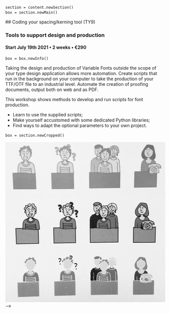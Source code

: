 <!-- TY9 -->

~~~
section = content.newSection()
box = section.newMain()
~~~
<a name="TY9"/>
## Coding your spacing/kerning tool <span class="wcode">(TY9)</span>

### Tools to support design and production

#### Start July 19<span class="sup">th</span> 2021 • 2 weeks • €290

~~~
box = box.newInfo()
~~~

Taking the design and production of Variable Fonts outside the scope of your type design application allows more automation. Create scripts that run in the background on your computer to take the production of your TTF/OTF file to an industrial level.
Automate the creation of proofing documents, output both on web and as PDF.

This workshop shows methods to develop and run scripts for font production.

* Learn to use the supplied scripts;
* Make yourself accustomed with some dedicated Python libraries;
* Find ways to adapt the optional parameters to your own project.

~~~
box = section.newCropped()
~~~

![cover y=top](images/IMG_E8891.jpg)
-->


